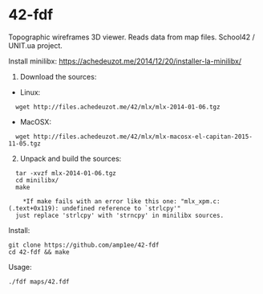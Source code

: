 # 42-fdf
Topographic wireframes 3D viewer. Reads data from map files. School42 / UNIT.ua project.

Install minilibx: https://achedeuzot.me/2014/12/20/installer-la-minilibx/

1. Download the sources:
- Linux:
```
  wget http://files.achedeuzot.me/42/mlx/mlx-2014-01-06.tgz
```
- MacOSX:
```
  wget http://files.achedeuzot.me/42/mlx/mlx-macosx-el-capitan-2015-11-05.tgz
```
2. Unpack and build the sources:
```
  tar -xvzf mlx-2014-01-06.tgz
  cd minilibx/
  make
  
    *If make fails with an error like this one: "mlx_xpm.c:(.text+0x119): undefined reference to `strlcpy'"
  just replace 'strlcpy' with 'strncpy' in minilibx sources.
```

Install:
```
git clone https://github.com/amp1ee/42-fdf
cd 42-fdf && make
```
Usage:
```
./fdf maps/42.fdf
```
